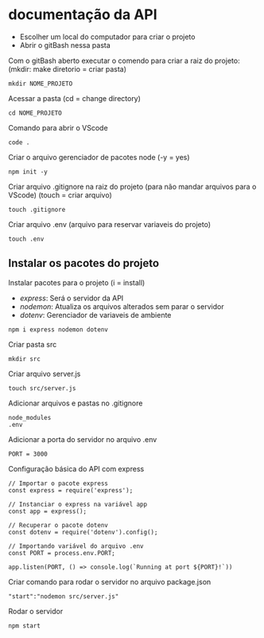 # documentação da API

* Escolher um local do computador para criar o projeto
* Abrir o gitBash nessa pasta

Com o gitBash aberto executar o comendo para criar a raiz do projeto: (mkdir: make diretorio = criar pasta)
```
mkdir NOME_PROJETO
```

Acessar a pasta (cd = change directory)
```
cd NOME_PROJETO
```

Comando para abrir o VScode
```
code .
```

Criar o arquivo gerenciador de pacotes node (-y = yes)
```
npm init -y
```

Criar arquivo .gitignore na raiz do projeto (para não mandar arquivos para o VScode) (touch = criar arquivo)
```
touch .gitignore
```

Criar arquivo .env (arquivo para reservar variaveis do projeto)
```
touch .env
```

## Instalar os pacotes do projeto

Instalar pacotes para o projeto (i = install)
* *express*: Será o servidor da API
* *nodemon*: Atualiza os arquivos alterados sem parar o servidor
* *dotenv*: Gerenciador de variaveis de ambiente
```
npm i express nodemon dotenv
```

Criar pasta src
```
mkdir src
```

Criar arquivo server.js
```
touch src/server.js
```

Adicionar arquivos e pastas no .gitignore
```
node_modules
.env
```

Adicionar a porta do servidor no arquivo .env
```
PORT = 3000
```

Configuração básica do API com express
```
// Importar o pacote express
const express = require('express');

// Instanciar o express na variável app
const app = express();

// Recuperar o pacote dotenv
const dotenv = require('dotenv').config();

// Importando variável do arquivo .env
const PORT = process.env.PORT;

app.listen(PORT, () => console.log(`Running at port ${PORT}!`))
```

Criar comando para rodar o servidor no arquivo package.json
```
"start":"nodemon src/server.js"
```

Rodar o servidor
```
npm start
```